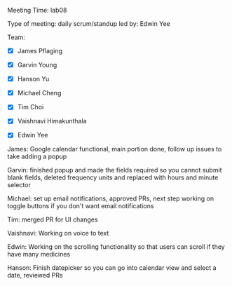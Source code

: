 Meeting Time: lab08

Type of meeting: daily scrum/standup
led by: Edwin Yee

Team: 
- [x] James Pflaging
- [x] Garvin Young
- [x] Hanson Yu
- [x] Michael Cheng
- [x] Tim Choi
- [x] Vaishnavi Himakunthala
- [x] Edwin Yee


James: 
Google calendar functional, main portion done, follow up issues to take adding a popup

Garvin: 
finished popup and made the fields required so you cannot submit blank fields, 
deleted frequency units and replaced with hours and minute selector

Michael:
set up email notifications, approved PRs, next step working on toggle buttons if you don't want email notifications

Tim: 
merged PR for UI changes

Vaishnavi: 
Working on voice to text

Edwin:
Working on the scrolling functionality so that users can scroll if they have many medicines

Hanson: 
Finish datepicker so you can go into calendar view and select a date, reviewed PRs
